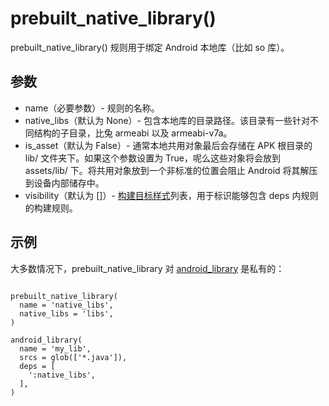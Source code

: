 # prebuilt_native_library()

prebuilt_native_library() 规则用于绑定 Android 本地库（比如 so 库）。

## 参数

- name（必要参数）- 规则的名称。
- native_libs（默认为 None）- 包含本地库的目录路径。该目录有一些针对不同结构的子目录，比兔 armeabi 以及 armeabi-v7a。
- is_asset（默认为 False）- 通常本地共用对象最后会存储在 APK 根目录的 lib/ 文件夹下。如果这个参数设置为 True，呢么这些对象将会放到 assets/lib/ 下。将共用对象放到一个非标准的位置会阻止 Android 将其解压到设备内部储存中。
- visibility（默认为 []）- [构建目标样式](https://buckbuild.com/concept/build_target_pattern.html)列表，用于标识能够包含 deps 内规则的构建规则。

## 示例

大多数情况下，prebuilt_native_library 对 [android_library](https://buckbuild.com/rule/android_library.html) 是私有的：

~~~

prebuilt_native_library(
  name = 'native_libs',
  native_libs = 'libs',
)

android_library(
  name = 'my_lib',
  srcs = glob(['*.java']),
  deps = [
    ':native_libs',
  ],
)

~~~